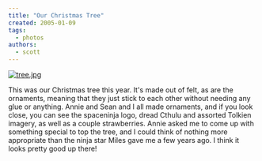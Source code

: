 ```yaml
---
title: "Our Christmas Tree"
created: 2005-01-09
tags:
  - photos
authors:
  - scott
---
```


[![tree.jpg](/images/tree.jpg)](http://spaceninja.local/gallery/blog-photos/tree.jpg)

This was our Christmas tree this year. It's made out of felt, as are the ornaments, meaning that they just stick to each other without needing any glue or anything. Annie and Sean and I all made ornaments, and if you look close, you can see the spaceninja logo, dread Cthulu and assorted Tolkien imagery, as well as a couple strawberries. Annie asked me to come up with something special to top the tree, and I could think of nothing more appropriate than the ninja star Miles gave me a few years ago. I think it looks pretty good up there!
